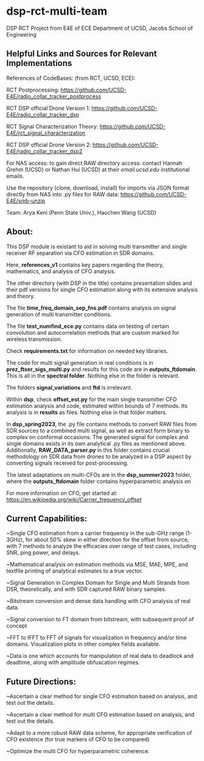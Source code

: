 # dsp-rct-multi-team
DSP RCT Project from E4E of ECE Department of UCSD, Jacobs School of Engineering

## Helpful Links and Sources for Relevant Implementations

References of CodeBases: (from RCT, UCSD, ECE):

RCT Postprocessing: https://github.com/UCSD-E4E/radio_collar_tracker_postprocess

RCT DSP official Drone Version 1: https://github.com/UCSD-E4E/radio_collar_tracker_dsp

RCT Signal Characterization Theory: https://github.com/UCSD-E4E/rct_signal_characterization

RCT DSP official Drone Version 2: https://github.com/UCSD-E4E/radio_collar_tracker_dsp2


For NAS access: to gain direct RAW directory access: contact Hannah Grehm (UCSD) or Nathan Hui (UCSD) at their _email.ucsd.edu_ institutional emails. 

Use the repository (clone, download, install) for imports via JSON format directly from NAS into .py files for RAW data: https://github.com/UCSD-E4E/smb-unzip

Team: Arya Keni (Penn State Univ.), Haochen Wang (UCSD)



## About:

This DSP module is existant to aid in solving multi transmitter and single receiver RF separation via CFO estimation in SDR domains. 

Here, **references_v1** contains key papers regarding the theory, mathematics, and analysis of CFO analysis.

The other directory (with DSP in the title) contains presentation slides and their pdf versions for single CFO estimation along with its extensive analysis and theory. 

The file **time_freq_domain_sep_fns.pdf** contains analysis on signal generation of multi transmitter conditions. 

The file **test_numfind_ece.py** contains data on testing of certain convolution and autocorrelation methods that are custom marked for wireless transmission. 

Check **requirements.txt** for information on needed key libraries. 

The code for multi signal generation in real conditions is in **prez_ftser_sigs_multi.py** and results for this code are in **outputs_ftdomain**. This is all in the **spectral folder**. Nothing else in the folder is relevant.

The folders **signal_variations** and **ftd** is irrelevant.

Within **dsp**, check **offset_est.py** for the main single transmitter CFO estimation analysis and code, estimated within bounds of 7 methods. Its analysis is in **results** as files. Nothing else in that folder matters. 

In **dsp_spring2023**, the .py file contains methods to convert RAW files from SDR sources to a combined multi signal, as well as extract form binary to complex on conformal occasions. The generated signal for complex and single domains exists in its own analytical .py files as mentioned above. Additionally, **RAW_DATA_parser.py** in this folder contains crucial methodology on SDR data from drones to be analyzed in a DSP aspect by converting signals received for post-processing. 

The latest adaptations on multi-CFOs are in the **dsp_summer2023** folder, where the **outputs_ftdomain** folder contains hyperparametric analysis on 

For more information on CFO, get started at: https://en.wikipedia.org/wiki/Carrier_frequency_offset

## Current Capabilities: 

~Single CFO estimation from a carrier frequency in the sub-GHz range (1-3GHz), for about 50% skew in either direction for the offset from source, with 7 methods to analyze the efficacies over range of test cases, including SNR, ping power, and delays. 

~Mathematical analysis on estimation methods via MSE, MAE, MPE, and textfile printing of analytical estimates to a true vector. 

~Signal Generation in Complex Domain for Single and Multi Strands from DSR, theoretically, and with SDR captured RAW binary samples.

~Bitstream conversion and dense data handling with CFO analysis of real data. 

~Signal conversion to FT domain from bitstream, with subsequent proof of concept

~FFT to IFFT to FFT of signals for visualization in frequency and/or time domains. Visualization plots in other complex fields available.

~Data is one which accounts for manipulation of real data to deadlock and deadtime, along with amplitude obfuscation regimes. 

## Future Directions:

~Ascertain a clear method for single CFO estimation based on analysis, and test out the details. 

~Ascertain a clear method for multi CFO estimation based on analysis, and test out the details. 

~Adapt to a more robust RAW data scheme, for appropriate verification of CFO existence (for true markers of CFO to be compared)

~Optimize the multi CFO for hyperparametric coherence. 

